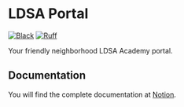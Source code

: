 # LDSA Portal

[![Black](https://img.shields.io/badge/code%20style-black-000000.svg)](https://github.com/psf/black) [![Ruff](https://img.shields.io/endpoint?url=https://raw.githubusercontent.com/astral-sh/ruff/main/assets/badge/v2.json)](https://github.com/astral-sh/ruff)

Your friendly neighborhood LDSA Academy portal.

## Documentation

You will find the complete documentation at [Notion](https://seed-puppy-a23.notion.site/DevOps-Documentation-ebc96e1358ba495f93cbb96db0f23bc8?pvs=4).
